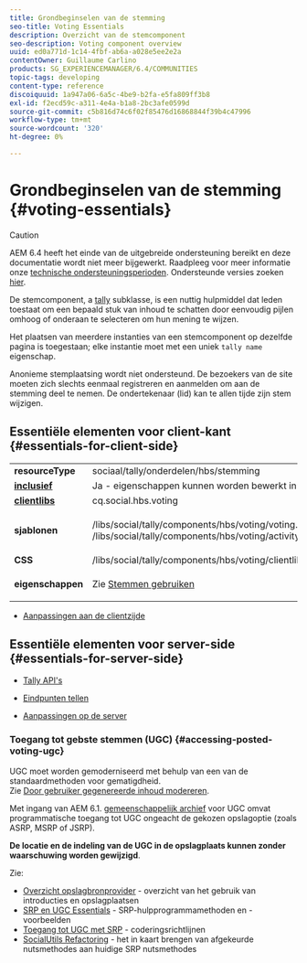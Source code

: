 ```yaml
---
title: Grondbeginselen van de stemming
seo-title: Voting Essentials
description: Overzicht van de stemcomponent
seo-description: Voting component overview
uuid: ed0a771d-1c14-4fbf-ab6a-a028e5ee2e2a
contentOwner: Guillaume Carlino
products: SG_EXPERIENCEMANAGER/6.4/COMMUNITIES
topic-tags: developing
content-type: reference
discoiquuid: 1a947a06-6a5c-4be9-b2fa-e5fa809ff3b8
exl-id: f2ecd59c-a311-4e4a-b1a8-2bc3afe0599d
source-git-commit: c5b816d74c6f02f85476d16868844f39b4c47996
workflow-type: tm+mt
source-wordcount: '320'
ht-degree: 0%

---
```


# Grondbeginselen van de stemming {#voting-essentials}

>[!CAUTION]
>
>AEM 6.4 heeft het einde van de uitgebreide ondersteuning bereikt en deze documentatie wordt niet meer bijgewerkt. Raadpleeg voor meer informatie onze [technische ondersteuningsperioden](https://helpx.adobe.com/support/programs/eol-matrix.html). Ondersteunde versies zoeken [hier](https://experienceleague.adobe.com/docs/).

De stemcomponent, a [tally](tally.md) subklasse, is een nuttig hulpmiddel dat leden toestaat om een bepaald stuk van inhoud te schatten door eenvoudig pijlen omhoog of onderaan te selecteren om hun mening te wijzen.

Het plaatsen van meerdere instanties van een stemcomponent op dezelfde pagina is toegestaan; elke instantie moet met een uniek `tally name` eigenschap.

Anonieme stemplaatsing wordt niet ondersteund. De bezoekers van de site moeten zich slechts eenmaal registreren en aanmelden om aan de stemming deel te nemen. De ondertekenaar (lid) kan te allen tijde zijn stem wijzigen.

## Essentiële elementen voor client-kant {#essentials-for-client-side}

<table> 
 <tbody> 
  <tr> 
   <td> <strong>resourceType</strong></td> 
   <td>sociaal/tally/onderdelen/hbs/stemming</td> 
  </tr> 
  <tr> 
   <td> <a href="scf.md#add-or-include-a-communities-component"><strong>inclusief</strong></a></td> 
   <td>Ja - eigenschappen kunnen worden bewerkt in <i>ontwerp </i>mode</td> 
  </tr> 
  <tr> 
   <td> <a href="client-customize.md#clientlibs-for-scf"><strong>clientlibs</strong></a></td> 
   <td> cq.social.hbs.voting</td> 
  </tr> 
  <tr> 
   <td> <strong>sjablonen</strong></td> 
   <td><p> /libs/social/tally/components/hbs/voting/voting.hbs<br /> /libs/social/tally/components/hbs/voting/activity-title.hbs</p> </td> 
  </tr> 
  <tr> 
   <td><strong>CSS</strong></td> 
   <td> /libs/social/tally/components/hbs/voting/clientlibs/votingcomponent.css</td> 
  </tr> 
  <tr> 
   <td><strong>eigenschappen</strong></td> 
   <td><p>Zie <a href="voting.md">Stemmen gebruiken</a></p> </td> 
  </tr> 
 </tbody> 
</table>

* [Aanpassingen aan de clientzijde](client-customize.md)

## Essentiële elementen voor server-side {#essentials-for-server-side}

* [Tally API&#39;s](https://helpx.adobe.com/experience-manager/6-4/sites/developing/using/reference-materials/javadoc/com/adobe/cq/social/tally/client/api/package-summary.html)

* [Eindpunten tellen](https://helpx.adobe.com/experience-manager/6-4/sites/developing/using/reference-materials/javadoc/com/adobe/cq/social/tally/client/endpoints/package-summary.html)

* [Aanpassingen op de server](server-customize.md)

### Toegang tot gebste stemmen (UGC) {#accessing-posted-voting-ugc}

UGC moet worden gemoderniseerd met behulp van een van de standaardmethoden voor gematigdheid.\
Zie [Door gebruiker gegenereerde inhoud modereren](moderate-ugc.md).

Met ingang van AEM 6.1. [gemeenschappelijk archief](working-with-srp.md) voor UGC omvat programmatische toegang tot UGC ongeacht de gekozen opslagoptie (zoals ASRP, MSRP of JSRP).

**De locatie en de indeling van de UGC in de opslagplaats kunnen zonder waarschuwing worden gewijzigd**.

Zie:

* [Overzicht opslagbronprovider](srp.md) - overzicht van het gebruik van introducties en opslagplaatsen
* [SRP en UGC Essentials](srp-and-ugc.md) - SRP-hulpprogrammamethoden en -voorbeelden
* [Toegang tot UGC met SRP](accessing-ugc-with-srp.md) - coderingsrichtlijnen
* [SocialUtils Refactoring](socialutils.md) - het in kaart brengen van afgekeurde nutsmethodes aan huidige SRP nutsmethodes
